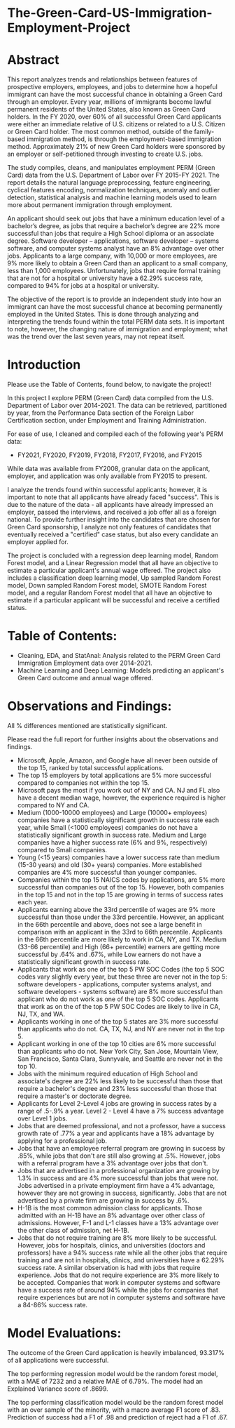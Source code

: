 # The-Green-Card-US-Immigration-Employment-Project

# Abstract

This report analyzes trends and relationships between features of prospective employers, employees, and jobs to determine how a hopeful immigrant can have the most successful chance in obtaining a Green Card through an employer. Every year, millions of immigrants become lawful permanent residents of the United States, also known as Green Card holders. In the FY 2020, over 60% of all successful Green Card applicants were either an immediate relative of U.S. citizens or related to a U.S. Citizen or Green Card holder. The most common method, outside of the family-based immigration method, is through the employment-based immigration method. Approximately 21% of new Green Card holders were sponsored by an employer or self-petitioned through investing to create U.S. jobs.

The study compiles, cleans, and manipulates employment PERM (Green Card) data from the U.S. Department of Labor over FY 2015-FY 2021. The report details the natural language preprocessing, feature engineering, cyclical features encoding, normalization techniques, anomaly and outlier detection, statistical analysis and machine learning models used to learn more about permanent immigration through employment.

An applicant should seek out jobs that have a minimum education level of a bachelor’s degree, as jobs that require a bachelor’s degree are 22% more successful than jobs that require a High School diploma or an associate degree. Software developer – applications, software developer – systems software, and computer systems analyst have an 8% advantage over other jobs. Applicants to a large company, with 10,000 or more employees, are 9% more likely to obtain a Green Card than an applicant to a small company, less than 1,000 employees. Unfortunately, jobs that require formal training that are not for a hospital or university have a 62.29% success rate, compared to 94% for jobs at a hospital or university. 

The objective of the report is to provide an independent study into how an immigrant can have the most successful chance at becoming permanently employed in the United States. This is done through analyzing and interpreting the trends found within the total PERM data sets. It is important to note, however, the changing nature of immigration and employment; what was the trend over the last seven years, may not repeat itself.

# Introduction

Please use the Table of Contents, found below, to navigate the project!

In this project I explore PERM (Green Card) data compiled from the U.S. Department of Labor over 2014-2021. The data can be retrieved, partitioned by year, from the Performance Data section of the Foreign Labor Certification section, under Employment and Training Administration.

For ease of use, I cleaned and compiled each of the following year's PERM data:
- FY2021, FY2020, FY2019, FY2018, FY2017, FY2016, and FY2015

While data was available from FY2008, granular data on the applicant, employer, and application was only available from FY2015 to present. 

I analyze the trends found within successful applicants; however, it is important to note that all applicants have already faced "success". This is due to the nature of the data - all applicants have already impressed an employer, passed the interviews, and received a job offer all as a foreign national. To provide further insight into the candidates that are chosen for Green Card sponsorship, I analyze not only features of candidates that eventually received a "certified" case status, but also every candidate an employer applied for.

The project is concluded with a regression deep learning model, Random Forest model, and a Linear Regression model that all have an objective to estimate a particular applicant's annual wage offered. The project also includes a classification deep learning model, Up sampled Random Forest model, Down sampled Random Forest model, SMOTE Random Forest model, and a regular Random Forest model that all have an objective to estimate if a particular applicant will be successful and receive a certified status.

# Table of Contents:
- Cleaning, EDA, and StatAnal: Analysis related to the PERM Green Card Immigration Employment data over 2014-2021.
- Machine Learning and Deep Learning: Models predicting an applicant's Green Card outcome and annual wage offered.

# Observations and Findings:

All % differences mentioned are statistically significant.

Please read the full report for further insights about the observations and findings.

- Microsoft, Apple, Amazon, and Google have all never been outside of the top 15, ranked by total successful applications.
- The top 15 employers by total applications are 5% more successful compared to companies not within the top 15.
- Microsoft pays the most if you work out of NY and CA. NJ and FL also have a decent median wage, however, the experience required is higher compared to NY and CA.
- Medium (1000-10000 employees) and Large (10000+ employees) companies have a statistically significant growth in success rate each year, while Small (<1000 employees) companies do not have a statistically significant growth in success rate. Medium and Large companies have a higher success rate (6% and 9%, respectively) compared to Small companies.
- Young (<15 years) companies have a lower success rate than medium (15-30 years) and old (30+ years) companies. More established companies are 4% more successful than younger companies. 
- Companies within the top 15 NAICS codes by applications, are 5% more successful than companies out of the top 15. However, both companies in the top 15 and not in the top 15 are growing in terms of success rates each year.
- Applicants earning above the 33rd percentile of wages are 9% more successful than those under the 33rd percentile. However, an applicant in the 66th percentile and above, does not see a large benefit in comparison with an applicant in the 33rd to 66th percentile. Applicants in the 66th percentile are more likely to work in CA, NY, and TX. Medium (33-66 percentile) and High (66+ percentile) earners are getting more successful by .64% and .67%, while Low earners do not have a statistically significant growth in success rate.
- Applicants that work as one of the top 5 PW SOC Codes (the top 5 SOC codes vary slightly every year, but these three are never not in the top 5: software developers - applications, computer systems analyst, and software developers - systems software) are 8% more successful than applicant who do not work as one of the top 5 SOC codes. Applicants that work as on the of the top 5 PW SOC Codes are likely to live in CA, NJ, TX, and WA.
- Applicants working in one of the top 5 states are 3% more successful than applicants who do not. CA, TX, NJ, and NY are never not in the top 5.
- Applicant working in one of the top 10 cities are 6% more successful than applicants who do not. New York City, San Jose, Mountain View, San Francisco, Santa Clara, Sunnyvale, and Seattle are never not in the top 10.
- Jobs with the minimum required education of High School and associate's degree are 22% less likely to be successful than those that require a bachelor's degree and 23% less successful than those that require a master's or doctorate degree.
- Applicants for Level 2-Level 4 jobs are growing in success rates by a range of .5-.9% a year. Level 2 - Level 4 have a 7% success advantage over Level 1 jobs.
- Jobs that are deemed professional, and not a professor, have a success growth rate of .77% a year and applicants have a 18% advantage by applying for a professional job.
- Jobs that have an employee referral program are growing in success by .85%, while jobs that don't are still also growing at .5%. However, jobs with a referral program have a 3% advantage over jobs that don't.
- Jobs that are advertised in a professional organization are growing by 1.3% in success and are 4% more successful than jobs that were not. Jobs advertised in a private employment firm have a 4% advantage, however they are not growing in success, significantly. Jobs that are not advertised by a private firm are growing in success by .6%.
- H-1B is the most common admission class for applicants. Those admitted with an H-1B have an 8% advantage over other class of admissions. However, F-1 and L-1 classes have a 13% advantage over the other class of admission, net H-1B.
- Jobs that do not require training are 8% more likely to be successful. However, jobs for hospitals, clinics, and universities (doctors and professors) have a 94% success rate while all the other jobs that require training and are not in hospitals, clinics, and universities have a 62.29% success rate. A similar observation is had with jobs that require experience. Jobs that do not require experience are 3% more likely to be accepted. Companies that work in computer systems and software have a success rate of around 94% while the jobs for companies that require experiences but are not in computer systems and software have a 84-86% success rate.

# Model Evaluations:

The outcome of the Green Card application is heavily imbalanced, 93.317% of all applications were successful.

The top performing regression model would be the random forest model, with a MAE of 7232 and a relative MAE of 6.79%. The model had an Explained Variance score of .8699.

The top performing classification model would be the random forest model with an over sample of the minority, with a macro average F1 score of .83. Prediction of success had a F1 of .98 and prediction of reject had a F1 of .67.

